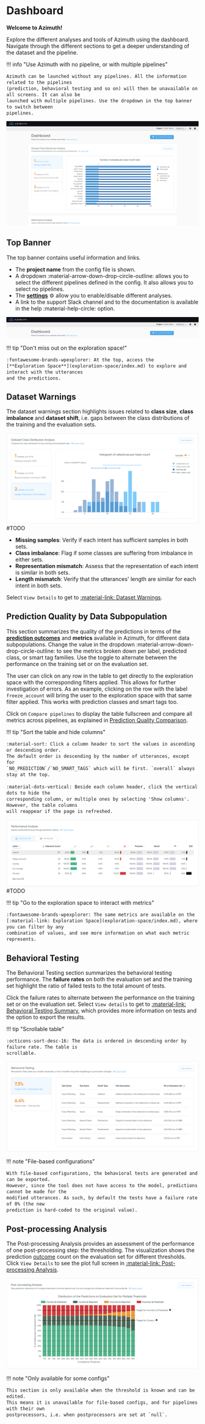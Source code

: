 # Dashboard

**Welcome to Azimuth!**

Explore the different analyses and tools of Azimuth using the dashboard. Navigate through the
different sections to get a deeper understanding of the dataset and the pipeline.

!!! info "Use Azimuth with no pipeline, or with multiple pipelines"

    Azimuth can be launched without any pipelines. All the information related to the pipelines
    (prediction, behavioral testing and so on) will then be unavailable on all screens. It can also be
    launched with multiple pipelines. Use the dropdown in the top banner to switch between
    pipelines.

![Screenshot](../_static/images/dashboard/dashboard.png)

## Top Banner

The top banner contains useful information and links.

* The **project name** from the config file is shown.
* A dropdown :material-arrow-down-drop-circle-outline: allows you to select the different pipelines
  defined in the config. It also allows you to select no pipelines.
* The [**settings**](settings.md) :gear: allow you to enable/disable different analyses.
* A link to the support Slack channel and to the documentation is available in the help
  :material-help-circle: option.

![Screenshot](../_static/images/dashboard/top-banner.png)

!!! tip "Don't miss out on the exploration space!"

    :fontawesome-brands-wpexplorer: At the top, access the
    [**Exploration Space**](exploration-space/index.md) to explore and interact with the utterances
    and the predictions.

## Dataset Warnings

The dataset warnings section highlights issues related to **class size**, **class imbalance** and **dataset shift**, i.e. gaps between the class distributions of the training and the evaluation sets.

![Screenshot](../_static/images/dashboard/dataset-class-distribution-analysis.png) #TODO

* **Missing samples**: Verify if each intent has sufficient samples in both sets.
* **Class imbalance**: Flag if some classes are suffering from imbalance in either sets.
* **Representation mismatch**: Assess that the representation of each intent is similar in both
  sets.
* **Length mismatch**: Verify that the utterances' length are similar for each intent in both sets.

Select `View Details` to get to [:material-link: Dataset Warnings](dataset-warnings.md).

## Prediction Quality by Data Subpopulation

This section summarizes the quality of the predictions in terms of the [**prediction
outcomes**](../key-concepts/outcomes.md) and **metrics** available in Azimuth, for different data subpopulations. Change the value in the dropdown :material-arrow-down-drop-circle-outline: to see the metrics broken down per label, predicted class, or smart tag families. Use the toggle to alternate between the performance on the training set or on the evaluation set.

The user can click on any row in the table to get directly to the exploration space with the corresponding filters applied. This allows for further investigation of errors. As an example, clicking on the row with the label `freeze_account` will bring the user to the exploration space with that same filter applied. This works with prediction classes and smart tags too.

Click on `Compare pipelines` to display the table fullscreen and compare all metrics across pipelines, as explained in [Prediction Quality Comparison](prediction-quality-comparison.md).

!!! tip "Sort the table and hide columns"

    :material-sort: Click a column header to sort the values in ascending or descending order.
    The default order is descending by the number of utterances, except for
    `NO_PREDICTION`/`NO_SMART_TAGS` which will be first. `overall` always stay at the top.

    :material-dots-vertical: Beside each column header, click the vertical dots to hide the
    corresponding column, or multiple ones by selecting 'Show columns'. However, the table columns
    will reappear if the page is refreshed.

![Screenshot](../_static/images/dashboard/performance-analysis.png) #TODO

!!! tip "Go to the exploration space to interact with metrics"

    :fontawesome-brands-wpexplorer: The same metrics are available on the
    [:material-link: Exploration Space](exploration-space/index.md), where you can filter by any
    combination of values, and see more information on what each metric represents.

## Behavioral Testing

The Behavioral Testing section summarizes the behavioral testing performance. The **failure rates**
on both the evaluation set and the training set highlight the ratio of failed tests to the total
amount of tests.

Click the failure rates to alternate between the performance on the training set or on the
evaluation set. Select `View details` to get
to [:material-link: Behavioral Testing Summary](behavioral-testing-summary.md), which provides more
information on tests and the option to export the results.

!!! tip "Scrollable table"

    :octicons-sort-desc-16: The data is ordered in descending order by failure rate. The table is
    scrollable.

![Screenshot](../_static/images/dashboard/behavioral-testing.png)

!!! note "File-based configurations"

    With file-based configurations, the behavioral tests are generated and can be exported.
    However, since the tool does not have access to the model, predictions cannot be made for the
    modified utterances. As such, by default the tests have a failure rate of 0% (the new
    prediction is hard-coded to the original value).

## Post-processing Analysis

The Post-processing Analysis provides an assessment of the performance of one post-processing step:
the thresholding. The visualization shows the prediction [outcome](../key-concepts/outcomes.md)
count on the evaluation set for different thresholds. Click `View Details` to see the plot full
screen in [:material-link: Post-processing Analysis](post-processing-analysis.md).

![Screenshot](../_static/images/dashboard/post-processing-analysis.png)

!!! note "Only available for some configs"

    This section is only available when the threshold is known and can be edited.
    This means it is unavailable for file-based configs, and for pipelines with their own
    postprocessors, i.e. when postprocessors are set at `null`.
